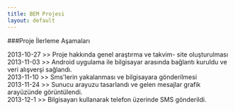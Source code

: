 ```yaml
---
title: BEM Projesi
layout: default
---
```


###Proje İlerleme Aşamaları

2013-10-27 >> Proje hakkında genel araştırma ve takvim- site oluşturulması     
2013-11-03 >> Android uygulama ile bilgisayar arasında bağlantı kuruldu ve veri
alışverşi sağlandı.    
2013-11-10 >> Sms'lerin yakalanması ve bilgisayara gönderilmesi      
2013-11-24 >> Sunucu arayuzu tasarlandı ve gelen mesajlar grafik arayüzünde
görüntülendi.     
2013-12-1 >> Bilgisayarı kullanarak telefon üzerinde SMS gönderildi.

